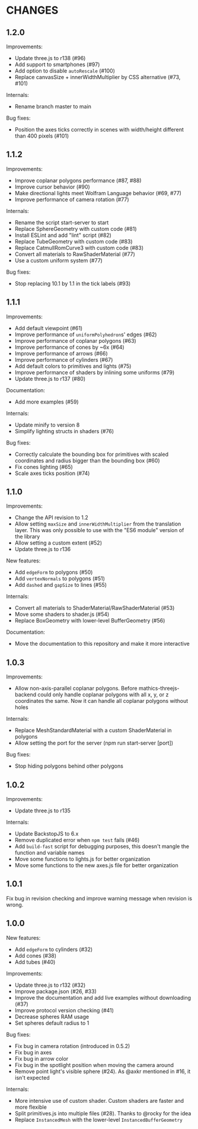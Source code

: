 CHANGES
=======

1.2.0
-----

Improvements:
- Update three.js to r138 (#96)
- Add support to smartphones (#97)
- Add option to disable `autoRescale` (#100)
- Replace canvasSize + innerWidthMultiplier by CSS alternative (#73, #101)

Internals:
- Rename branch master to main

Bug fixes:
- Position the axes ticks correctly in scenes with width/height different than 400 pixels (#101)

1.1.2
-----

Improvements:
- Improve coplanar polygons performance (#87, #88)
- Improve cursor behavior (#90)
- Make directional lights meet Wolfram Language behavior (#69, #77)
- Improve performance of camera rotation (#77)

Internals:
- Rename the script start-server to start
- Replace SphereGeometry with custom code (#81)
- Install ESLint and add "lint" script (#82)
- Replace TubeGeometry with custom code (#83)
- Replace CatmullRomCurve3 with custom code (#83)
- Convert all materials to RawShaderMaterial (#77)
- Use a custom uniform system (#77)

Bug fixes:
- Stop replacing 10.1 by 1.1 in the tick labels (#93)

1.1.1
-----

Improvements:
- Add default viewpoint (#61)
- Improve performance of `uniformPolyhedron`s' edges (#62)
- Improve performance of coplanar polygons (#63)
- Improve performance of cones by ~6x (#64)
- Improve performance of arrows (#66)
- Improve performance of cylinders (#67)
- Add default colors to primitives and lights (#75)
- Improve performance of shaders by inlining some uniforms (#79)
- Update three.js to r137 (#80)

Documentation:
- Add more examples (#59)

Internals:
- Update minify to version 8
- Simplify lighting structs in shaders (#76)

Bug fixes:
- Correctly calculate the bounding box for primitives with scaled coordinates and radius bigger than the bounding box (#60)
- Fix cones lighting (#65)
- Scale axes ticks position (#74)

1.1.0
-----

Improvements:
- Change the API revision to 1.2
- Allow setting `maxSize` and `innerWidthMultiplier` from the translation layer. This was only possible to use with the "ES6 module" version of the library
- Allow setting a custom extent (#52)
- Update three.js to r136

New features:
- Add `edgeForm` to polygons (#50)
- Add `vertexNormals` to polygons (#51)
- Add `dashed` and `gapSize` to lines (#55)

Internals:
- Convert all materials to ShaderMaterial/RawShaderMaterial (#53)
- Move some shaders to shader.js (#54)
- Replace BoxGeometry with lower-level BufferGeometry (#56)

Documentation:
- Move the documentation to this repository and make it more interactive

1.0.3
-----

Improvements:
- Allow non-axis-parallel coplanar polygons. Before mathics-threejs-backend could only handle coplanar polygons with all x, y, or z coordinates the same. Now it can handle all coplanar polygons without holes

Internals:
- Replace MeshStandardMaterial with a custom ShaderMaterial in polygons
- Allow setting the port for the server (npm run start-server [port])

Bug fixes:
- Stop hiding polygons behind other polygons

1.0.2
-----

Improvements:
- Update three.js to r135

Internals:
- Update BackstopJS to 6.x
- Remove duplicated error when `npm test` fails (#46)
- Add `build-fast` script for debugging purposes, this doesn't mangle the function and variable names
- Move some functions to lights.js for better organization
- Move some functions to the new axes.js file for better organization

1.0.1
-----

Fix bug in revision checking and improve warning message when revision is wrong.

1.0.0
-----

New features:
- Add `edgeForm` to cylinders (#32)
- Add cones (#38)
- Add tubes (#40)

Improvements:
- Update three.js to r132 (#32)
- Improve package.json (#26, #33)
- Improve the documentation and add live examples without downloading (#37)
- Improve protocol version checking (#41)
- Decrease spheres RAM usage
- Set spheres default radius to 1

Bug fixes:
- Fix bug in camera rotation (introduced in 0.5.2)
- Fix bug in axes
- Fix bug in arrow color
- Fix bug in the spotlight position when moving the camera around
- Remove point light's visible sphere (#24). As @axkr mentioned in #16, it isn't expected

Internals:
- More intensive use of custom shader. Custom shaders are faster and more flexible
- Split primitives.js into multiple files (#28). Thanks to @rocky for the idea
- Replace `InstancedMesh` with the lower-level `InstancedBufferGeometry`
